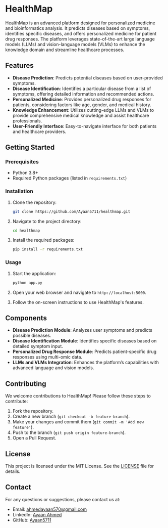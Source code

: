 # HealthMap

HealthMap is an advanced platform designed for personalized medicine and bioinformatics analysis. It predicts diseases based on symptoms, identifies specific diseases, and offers personalized medicine for patient drug responses. The platform leverages state-of-the-art large language models (LLMs) and vision-language models (VLMs) to enhance the knowledge domain and streamline healthcare processes.

## Features

- **Disease Prediction**: Predicts potential diseases based on user-provided symptoms.
- **Disease Identification**: Identifies a particular disease from a list of symptoms, offering detailed information and recommended actions.
- **Personalized Medicine**: Provides personalized drug responses for patients, considering factors like age, gender, and medical history.
- **Knowledge Enhancement**: Utilizes cutting-edge LLMs and VLMs to provide comprehensive medical knowledge and assist healthcare professionals.
- **User-Friendly Interface**: Easy-to-navigate interface for both patients and healthcare providers.

## Getting Started

### Prerequisites

- Python 3.8+
- Required Python packages (listed in `requirements.txt`)

### Installation

1. Clone the repository:
    ```sh
    git clone https://github.com/Ayaan5711/healthmap.git
    ```
2. Navigate to the project directory:
    ```sh
    cd healthmap
    ```
3. Install the required packages:
    ```sh
    pip install -r requirements.txt
    ```

### Usage

1. Start the application:
    ```sh
    python app.py
    ```
2. Open your web browser and navigate to `http://localhost:5000`.

3. Follow the on-screen instructions to use HealthMap's features.

## Components

- **Disease Prediction Module**: Analyzes user symptoms and predicts possible diseases.
- **Disease Identification Module**: Identifies specific diseases based on detailed symptom input.
- **Personalized Drug Response Module**: Predicts patient-specific drug responses using multi-omic data.
- **LLMs and VLMs Integration**: Enhances the platform’s capabilities with advanced language and vision models.

## Contributing

We welcome contributions to HealthMap! Please follow these steps to contribute:

1. Fork the repository.
2. Create a new branch (`git checkout -b feature-branch`).
3. Make your changes and commit them (`git commit -m 'Add new feature'`).
4. Push to the branch (`git push origin feature-branch`).
5. Open a Pull Request.

## License

This project is licensed under the MIT License. See the [LICENSE](LICENSE) file for details.

## Contact

For any questions or suggestions, please contact us at:

- Email: ahmedayaan570@gmail.com
- LinkedIn: [Ayaan Ahmed](https://www.linkedin.com/in/ayaan-ahmed-70a5b0157/)
- GitHub: [Ayaan5711](https://github.com/Ayaan5711)

